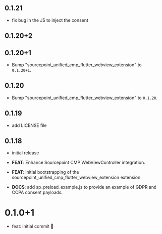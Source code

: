 ## 0.1.21

 - fix bug in the JS to inject the consent

## 0.1.20+2

## 0.1.20+1

 - Bump "sourcepoint_unified_cmp_flutter_webview_extension" to `0.1.20+1`.

## 0.1.20

 - Bump "sourcepoint_unified_cmp_flutter_webview_extension" to `0.1.20`.

## 0.1.19

 - add LICENSE file

## 0.1.18

 - initial release

 - **FEAT**: Enhance Sourcepoint CMP WebViewController integration.
 - **FEAT**: initial bootstrapping of the sourcepoint_unified_cmp_flutter_webview_extension extension.
 - **DOCS**: add sp_preload_example.js to provide an example of GDPR and CCPA consent payloads.

# 0.1.0+1

- feat: initial commit 🎉
